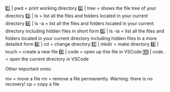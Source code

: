 1️⃣  |  pwd = print working directory
2️⃣  | tree = shows the file tree of your directory
3️⃣  | ls = list all the files and folders located in your current directory
4️⃣  | ls -a = list all the files and folders located in your current directory including hidden files in short form
5️⃣  | ls -la = list all the files and folders located in your current directory including hidden files in a more detailed form
6️⃣  | cd = change directory
7️⃣  | mkdir = make directory
8️⃣  | touch = create a new file
9️⃣  | code <filename> = open up this file in VSCode
🔟  | code . = open the current directory in VSCode

Other important ones:

mv = move a file
rm <filename> = remove a file permanently. Warning: there is no recovery!
cp <source> <destination> = copy a file
